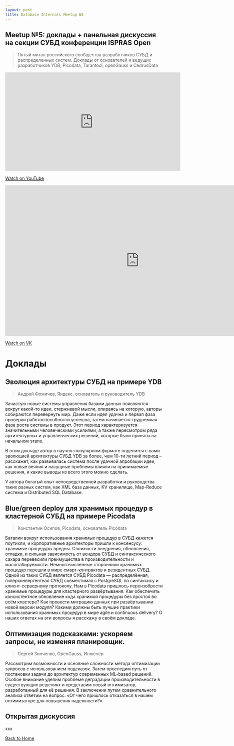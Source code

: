 ```yaml
---
layout: post
title: Database Internals Meetup №5
---
```


## Meetup №5: доклады + панельная дискуссия на секции СУБД конференции ISPRAS Open 

> Пятый митап российского сообщества разработчиков СУБД и распределенных систем. Доклады от основателей и ведущих разработчиков YDB, Picodata, Tarantool, openGauss и CedrusData


<iframe width="560" height="315" src="https://www.youtube.com/embed/HehsTPpl7XU" frameborder="0" allow="accelerometer; autoplay; clipboard-write; encrypted-media; gyroscope; picture-in-picture" allowfullscreen></iframe>

<p>
  <a href="https://www.youtube.com/watch?v=HehsTPpl7XU" target="_blank" rel="noopener noreferrer">
    Watch on YouTube
  </a>
</p>

<iframe src="https://vkvideo.ru/video_ext.php?oid=-226977842&id=456239020&hd=2&autoplay=1" width="853" height="480" allow="autoplay; encrypted-media; fullscreen; picture-in-picture; screen-wake-lock;" frameborder="0" allowfullscreen></iframe>

<p>
  <a href="https://vkvideo.ru/video-226977842_456239020" target="_blank" rel="noopener noreferrer">
    Watch on VK
  </a>
</p>

# Доклады
## Эволюция архитектуры СУБД на примере YDB
> Андрей Фомичев, Яндекс, основатель и руководитель YDB

Зачастую новые системы управления базами данных появляются вокруг какой-то идеи, стержневой мысли, опираясь на которую, авторы собираются перевернуть мир. Даже если идея удачна и первая фаза проверки работоспособности успешна, затем начинается трудоемкая фаза роста системы в продукт. Этот период характеризуется значительными человеческими усилиями, а также пересмотром ряда архитектурных и управленческих решений, которые были приняты на начальном этапе.

В этом докладе автор в научно-популярном формате поделится с вами эволюцией архитектуры СУБД YDB за более, чем 10-ти летний период – расскажет, как развивалась система после удачной апробации идеи, как новые веяния и насущные проблемы влияли на принимаемые решения, и какие выводы из всего этого можно сделать.

У автора богатый опыт непосредственной разработки и руководства таких разных систем, как XML база данных, KV хранилище, Map-Reduce система и Distributed SQL Database. 

## Blue/green deploy для хранимых процедур в кластерной СУБД на примере Picodata
>Константин Осипов, Picodata, основатель Picodata

Баталии вокруг использования хранимых процедур в СУБД кажется поутихли, и корпоративные архитекторы пришли к консенсусу: хранимые процедуры вредны. Сложности внедрения, обновления, отладки, и сильная зависимость от вендора СУБД и синтаксического сахара перевесили преимущества в производительности и масштабируемости. Немногочисленные сторонники хранимых процедур перешли в мире смарт-контрактов и резидентных СУБД. Одной из таких СУБД является СУБД Picodata — распределённая, гиперконвергентная СУБД совместимая с PostgreSQL по синтаксису и клиент-серверному протоколу. Нам в Picodata пришлось переизобрести хранимые процедуры для кластерного развёртывания. Как обеспечить консистентное обновление кода хранимой процедуры без простоя во всём кластере? Как провести миграцию данных при развёртывании новой версии модуля? Какими должны быть лучшие практики использования хранимых процедур в мире agile и continuous delivery? О наших ответах на эти вопросы я расскажу в своём докладе.

## Оптимизация подсказками: ускоряем запросы, не изменяя планировщик.
> Сергей Зинченко, OpenGauss, Инженер

Рассмотрим возможности и основные сложности метода оптимизации запросов с использованием подсказок. Затем проследим путь от постановки задачи до архитектур современных ML-based решений. Особое внимание уделим проблеме деградации производительности в существующих решениях и представим новый оптимизатор, разработанный для её решения. В заключении путем сравнительного анализа ответим на вопрос: «От чего пришлось отказаться в нашем оптимизаторе для повышения надежности?».

## Открытая дискуссия 

xxx

[Back to Home](index.md)